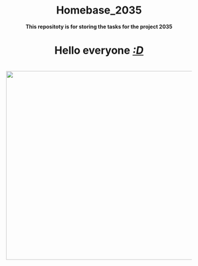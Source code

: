 <!DOCTYPE html>


<html lang="ru" xmlns="http://www.w3.org/1999/html">
<head>
<h1 align="center"> Homebase_2035</h1>
<p align="center"> <b>This repositoty is for storing the tasks for the project 2035</b></p>
<h1 align="center"><b>Hello everyone</b> <a href="https://www.youtube.com/watch?v=8GW6sLrK40k&ab_channel=ElectronicGems" target="_blank"><i>:D</i></a><h1>
</html>
</head>
  
<img src="https://media.tenor.com/v2CeJxh2yg4AAAAC/driving-80s.gif" height="512">
